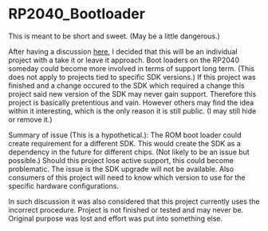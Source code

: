 # RP2040_Bootloader
This is meant to be short and sweet. (May be a little dangerous.)

After having a discussion [here](https://forums.raspberrypi.com/viewtopic.php?t=352931), I decided that this will be an individual project with a take it or leave it approach. Boot loaders on the RP2040 someday could become more involved in terms of support long term. (This does not apply to projects tied to specific SDK versions.) If this project was finished and a change occured to the SDK which required a change this project said new version of the SDK may never gain support. Therefore this project is basically pretentious and vain. However others may find the idea within it interesting, which is the only reason it is still public. (I may still hide or remove it.)

Summary of issue (This is a hypothetical.): The ROM boot loader could create requirement for a different SDK. This would create the SDK as a dependency in the future for different chips. (Not likely to be an issue but possible.) Should this project lose active support, this could become problematic. The issue is the SDK upgrade will not be available. Also consumers of this project will need to know which version to use for the specific hardware configurations. 

In such discussion it was also considered that this project currently uses the incorrect procedure. Project is not finished or tested and may never be. Original purpose was lost and effort was put into something else.
